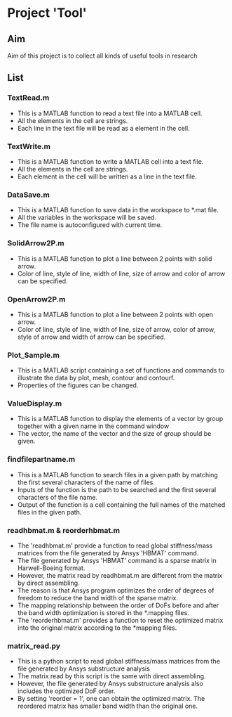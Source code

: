 # Project 'Tool'

## Aim

Aim of this project is to collect all kinds of useful tools in research

## List

### TextRead.m

- This is a MATLAB function to read a text file into a MATLAB cell.
- All the elements in the cell are strings.
- Each line in the text file will be read as a element in the cell.

### TextWrite.m

- This is a MATLAB function to write a MATLAB cell into a text file.
- All the elements in the cell are strings.
- Each element in the cell will be written as a line in the text file.

### DataSave.m

- This is a MATLAB function to save data in the workspace to *.mat file.
- All the variables in the workspace will be saved.
- The file name is autoconfigured with current time.

### SolidArrow2P.m

- This is a MATLAB function to plot a line between 2 points with solid arrow.
- Color of line, style of line, width of line, size of arrow and color of arrow can be specified.

### OpenArrow2P.m

- This is a MATLAB function to plot a line between 2 points with open arrow.
- Color of line, style of line, width of line, size of arrow, color of arrow, style of arrow and width of arrow can be specified.

### Plot_Sample.m

- This is a MATLAB script containing a set of functions and commands to illustrate the data by plot, mesh, contour and contourf.
- Properties of the figures can be changed.

### ValueDisplay.m
- This is a MATLAB function to display the elements of a vector by group together with a given name in the command window
- The vector, the name of the vector and the size of group should be given.

### findfilepartname.m

- This is a MATLAB function to search files in a given path by matching the first several characters of the name of files.
- Inputs of the function is the path to be searched and the first several characters of the file name.
- Output of the function is a cell containing the full names of the matched files in the given path. 

### readhbmat.m  & reorderhbmat.m

- The 'readhbmat.m' provide a function to read global stiffness/mass matrices from the file generated by Ansys 'HBMAT' command.
- The file generated by Ansys 'HBMAT' command is a sparse matrix in Harwell-Boeing format.
- However, the matrix read by readhbmat.m are different from the matrix by direct assembling.
- The reason is that Ansys program optimizes the order of degrees of freedom to reduce the band width of the sparse matrix.
- The mapping relationship between the order of DoFs before and after the band width optimization is stored in the *.mapping files.
- The 'reorderhbmat.m' provides a function to reset the optimized matrix into the original matrix according to the *mapping files.

### matrix_read.py

- This is a python script to read global stiffness/mass matrices from the file generated by Ansys substructure analysis
- The matrix read by this script is the same with direct assembling.
- However, the file generated by Ansys substructure analysis also includes the optimized DoF order.
- By setting 'reorder = 1', one can obtain the optimized matrix. The reordered matrix has smaller band width than the original one.
